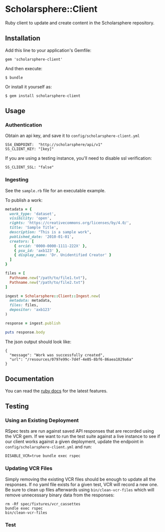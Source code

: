 # Scholarsphere::Client

Ruby client to update and create content in the Scholarsphere repository.

## Installation

Add this line to your application's Gemfile:

    gem 'scholarsphere-client'

And then execute:

    $ bundle

Or install it yourself as:

    $ gem install scholarsphere-client

## Usage

### Authentication

Obtain an api key, and save it to `config/scholarsphere-client.yml`

    SS4_ENDPOINT:  "http://scholarsphere/api/v1"
    SS_CLIENT_KEY: "[key]"

If you are using a testing instance, you'll need to disable ssl verification:
    
    SS_CLIENT_SSL: "false"

### Ingesting

See the `sample.rb` file for an executable example.

To publish a work:

``` ruby
metadata = {
  work_type: 'dataset',
  visibility: 'open',
  rights: 'https://creativecommons.org/licenses/by/4.0/',
  title: 'Sample Title',
  description: "This is a sample work",
  published_date: '2010-01-01',
  creators: [
    { orcid: '0000-0000-1111-222X' },
    { psu_id: 'axb123' },
    { display_name: 'Dr. Unidentified Creator' }
  ]
}

files = [
  Pathname.new("/path/to/file1.txt"),
  Pathname.new("/path/to/file2.txt")
]

ingest = Scholarsphere::Client::Ingest.new(
  metadata: metadata,
  files: files,
  depositor: 'axb123'
)

response = ingest.publish

puts response.body
```

The json output should look like:
    
    { 
      "message": "Work was successfully created",
      "url": "/resources/0797e99c-7d4f-4e05-8bf6-86aea1029a6a"
    }

## Documentation

You can read the [ruby docs](https://www.rubydoc.info/github/psu-libraries/scholarsphere-client/main) for the latest features.

## Testing

### Using an Existing Deployment

RSpec tests are run against saved API responses that are recorded using the VCR gem. If we want to run the test
suite against a live instance to see if our client works against a given deployment, update the endpoint in
`config/scholarsphere-client.yml` and run:

    DISABLE_VCR=true bundle exec rspec

### Updating VCR Files

Simply removing the existing VCR files should be enough to update all the responses. If no yaml file exists for a given
test, VCR will record a new one. Be sure to clean up files afterwards using `bin/clean-vcr-files` which will remove
unnecessary binary data from the responses:

    rm -Rf spec/fixtures/vcr_cassettes
    bundle exec rspec
    bin/clean-vcr-files
### Test
